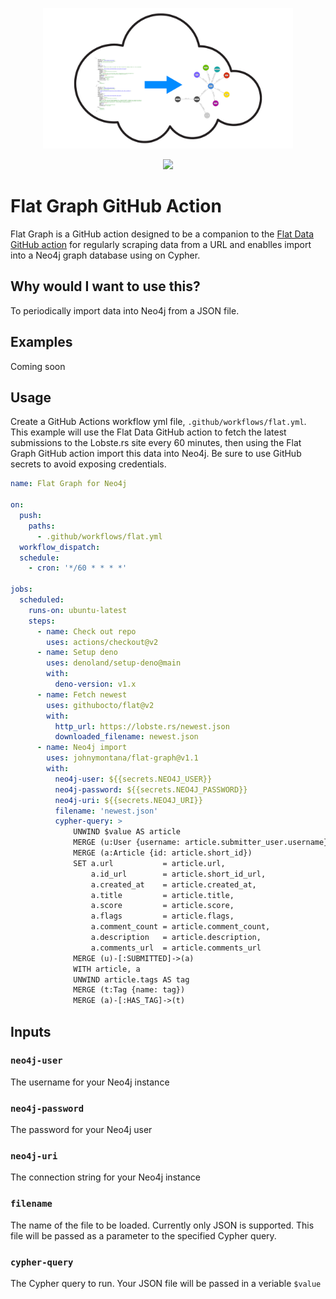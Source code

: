 <p align="center">
  <img src="img/flat-graph.png" width=400>
</p>

<p align="center">
  <img src="https://img.shields.io/github/v/release/johnymontana/flat-graph.svg">  
</p>

# Flat Graph GitHub Action

Flat Graph is a GitHub action designed to be a companion to the [Flat Data GitHub action](https://octo.github.com/projects/flat-data) for regularly scraping data from a URL and enablles import into a Neo4j graph database using on Cypher.

## Why would I want to use this?

To periodically import data into Neo4j from a JSON file.

## Examples

Coming soon

## Usage

Create a GitHub Actions workflow yml file, `.github/workflows/flat.yml`. This example will use the Flat Data GitHub action to fetch the latest submissions to the Lobste.rs site every 60 minutes, then using the Flat Graph GitHub action import this data into Neo4j. Be sure to use GitHub secrets to avoid exposing credentials.

```yaml
name: Flat Graph for Neo4j

on:
  push:
    paths:
      - .github/workflows/flat.yml
  workflow_dispatch:
  schedule:
    - cron: '*/60 * * * *'

jobs:
  scheduled:
    runs-on: ubuntu-latest
    steps:
      - name: Check out repo
        uses: actions/checkout@v2
      - name: Setup deno
        uses: denoland/setup-deno@main
        with:
          deno-version: v1.x
      - name: Fetch newest 
        uses: githubocto/flat@v2
        with:
          http_url: https://lobste.rs/newest.json
          downloaded_filename: newest.json
      - name: Neo4j import
        uses: johnymontana/flat-graph@v1.1
        with:
          neo4j-user: ${{secrets.NEO4J_USER}}
          neo4j-password: ${{secrets.NEO4J_PASSWORD}}
          neo4j-uri: ${{secrets.NEO4J_URI}}
          filename: 'newest.json'
          cypher-query: >
              UNWIND $value AS article
              MERGE (u:User {username: article.submitter_user.username})
              MERGE (a:Article {id: article.short_id})
              SET a.url           = article.url,
                  a.id_url        = article.short_id_url,
                  a.created_at    = article.created_at,
                  a.title         = article.title,
                  a.score         = article.score,
                  a.flags         = article.flags,
                  a.comment_count = article.comment_count,
                  a.description   = article.description,
                  a.comments_url  = article.comments_url
              MERGE (u)-[:SUBMITTED]->(a)
              WITH article, a
              UNWIND article.tags AS tag
              MERGE (t:Tag {name: tag})
              MERGE (a)-[:HAS_TAG]->(t)        
```

## Inputs


### `neo4j-user`

The username for your Neo4j instance

### `neo4j-password`

The password for your Neo4j user

### `neo4j-uri`

The connection string for your Neo4j instance

### `filename`

The name of the file to be loaded. Currently only JSON is supported. This file will be passed as a parameter to the specified Cypher query.

### `cypher-query`

The Cypher query to run. Your JSON file will be passed in a veriable `$value`


